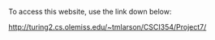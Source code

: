 To access this website, use the link down below:

http://turing2.cs.olemiss.edu/~tmlarson/CSCI354/Project7/
